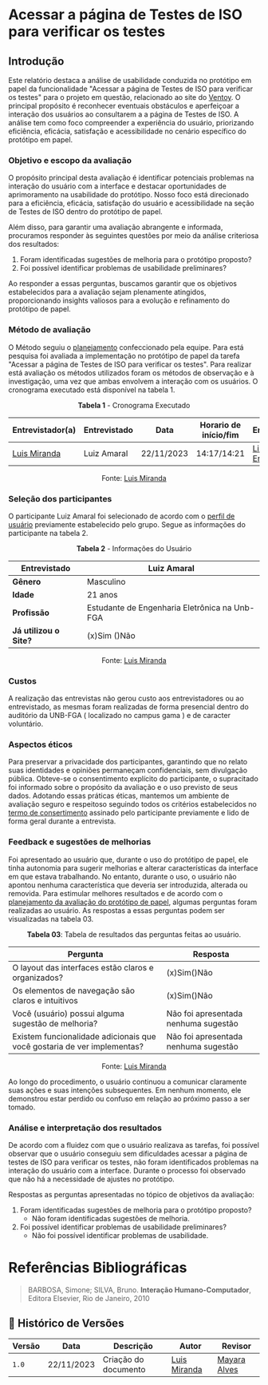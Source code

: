 # Acessar a página de Testes de ISO para verificar os testes

## Introdução
Este relatório destaca a análise de usabilidade conduzida no protótipo em papel da funcionalidade "Acessar a página de Testes de ISO para verificar os testes" para o projeto em questão, relacionado ao site do [Ventoy](https://www.ventoy.net/en/plugin.html). O principal propósito é reconhecer eventuais obstáculos e aperfeiçoar a interação dos usuários ao consultarem a a página de Testes de ISO. A análise tem como foco compreender a experiência do usuário, priorizando eficiência, eficácia, satisfação e acessibilidade no cenário específico do protótipo em papel.

### Objetivo e escopo da avaliação
O propósito principal desta avaliação é identificar potenciais problemas na interação do usuário com a interface e destacar oportunidades de aprimoramento na usabilidade do protótipo. Nosso foco está direcionado para a eficiência, eficácia, satisfação do usuário e acessibilidade na seção de Testes de ISO dentro do protótipo de papel.

Além disso, para garantir uma avaliação abrangente e informada, procuramos responder às seguintes questões por meio da análise criteriosa dos resultados:

1. Foram identificadas sugestões de melhoria para o protótipo proposto?
2. Foi possível identificar problemas de usabilidade preliminares?

Ao responder a essas perguntas, buscamos garantir que os objetivos estabelecidos para a avaliação sejam plenamente atingidos, proporcionando insights valiosos para a evolução e refinamento do protótipo de papel.

### Método de avaliação
O Método seguiu o [planejamento](../prototipoDePapel/planejamento.md) confeccionado pela equipe. Para está pesquisa foi avaliada a implementação no protótipo de papel da tarefa "Acessar a página de Testes de ISO para verificar os testes". Para realizar está avaliação os métodos utilizados foram os métodos de observação e à investigação, uma vez que ambas envolvem a interação com os usuários. O cronograma executado está disponível na tabela 1.

<center>

**Tabela 1** - Cronograma Executado

| **Entrevistador(a)** | **Entrevistado** | **Data** | **Horario de início/fim** | **Entrevista** |
| -------------------- | ---------------- | -------- | ------------------------- | -------------- |
| [Luis Miranda](https://github.com/LuisMiranda10) | Luiz Amaral | 22/11/2023 | 14:17/14:21 | [Link para Entrevista]() |

Fonte: [Luis Miranda](https://github.com/LuisMiranda10)

</center>

### Seleção dos participantes
O participante Luiz Amaral foi selecionado de acordo com o [perfil de usuário](../../../elicitacao/PerfilUsuario.md) previamente estabelecido pelo grupo. Segue as informações do participante na tabela 2.

<center>

**Tabela 2** - Informações do Usuário

| **Entrevistado**        | Luiz Amaral |
| ----------------------- | ------------------------------------------------ |
| **Gênero**              | Masculino                                        |
| **Idade**               | 21 anos                                          |
| **Profissão**           | Estudante de Engenharia Eletrônica na Unb-FGA    |
| **Já utilizou o Site?** | (x)Sim ()Não                                     |

Fonte: [Luis Miranda](https://github.com/LuisMiranda10)

</center>

### Custos
A realização das entrevistas não gerou custo aos entrevistadores ou ao entrevistado, as mesmas foram realizadas de forma presencial dentro do auditório da UNB-FGA ( localizado no campus gama ) e de caracter voluntário.

### Aspectos éticos
Para preservar a privacidade dos participantes, garantindo que no relato suas identidades e opiniões permaneçam confidenciais, sem divulgação pública. Obteve-se o consentimento explícito do participante, o supracitado foi informado sobre o propósito da avaliação e o uso previsto de seus dados. Adotando essas práticas éticas, mantemos um ambiente de avaliação seguro e respeitoso seguindo todos os critérios estabelecidos no [termo de consertimento](../../../assets/termoConsertimentoPluginAss.pdf) assinado pelo participante previamente e lido de forma geral durante a entrevista.

### Feedback e sugestões de melhorias
Foi apresentado ao usuário que, durante o uso do protótipo de papel, ele tinha autonomia para sugerir melhorias e alterar características da interface em que estava trabalhando. No entanto, durante o uso, o usuário não apontou nenhuma característica que deveria ser introduzida, alterada ou removida. Para estimular melhores resultados e de acordo com o [planejamento da avaliação do protótipo de papel](../prototipoDePapel/planejamento.md), algumas perguntas foram realizadas ao usuário. As respostas a essas perguntas podem ser visualizadas na tabela 03.

<center>

**Tabela 03**: Tabela de resultados das perguntas feitas ao usuário.

| **Pergunta**                                                              | **Resposta**                         |
| ------------------------------------------------------------------------- | ------------------------------------ |
| O layout das interfaces estão claros e organizados?                       | (x)Sim()Não                          |
| Os elementos de navegação são claros e intuitivos                         | (x)Sim()Não                          |
| Você (usuário) possui alguma sugestão de melhoria?                        | Não foi apresentada nenhuma sugestão |
| Existem funcionalidade adicionais que  você gostaria de ver implementas?  | Não foi apresentada nenhuma sugestão |

Fonte: [Luis Miranda](https://github.com/LuisMiranda10)

</center>

Ao longo do procedimento, o usuário continuou a comunicar claramente suas ações e suas intenções subsequentes. Em nenhum momento, ele demonstrou estar perdido ou confuso em relação ao próximo passo a ser tomado.

### Análise e interpretação dos resultados
De acordo com a fluidez com que o usuário realizava as tarefas, foi possível observar que o usuário conseguiu sem dificuldades acessar a página de testes de ISO para verificar os testes, não foram identificados problemas na interação do usuário com a interface. Durante o processo foi observado que não há a necessidade de ajustes no protótipo.

Respostas as perguntas apresentadas no tópico de objetivos da avaliação:

1. Foram identificadas sugestões de melhoria para o protótipo proposto?
     - Não foram identificadas sugestões de melhoria.
2. Foi possível identificar problemas de usabilidade preliminares?
    - Não foi possível identificar problemas de usabilidade.

# Referências Bibliográficas

> BARBOSA, Simone; SILVA, Bruno. **Interação Humano-Computador**, Editora Elsevier, Rio de Janeiro, 2010

## 📑 Histórico de Versões

| **Versão**   |   **Data**   | **Descrição** | **Autor** | **Revisor** |
|--------|---------|-----------|--------|---------|
|`1.0`| 22/11/2023 | Criação do documento | [Luis Miranda](https://github.com/LuisMiranda10)  | [Mayara Alves](https://github.com/Mayara-tech) |
